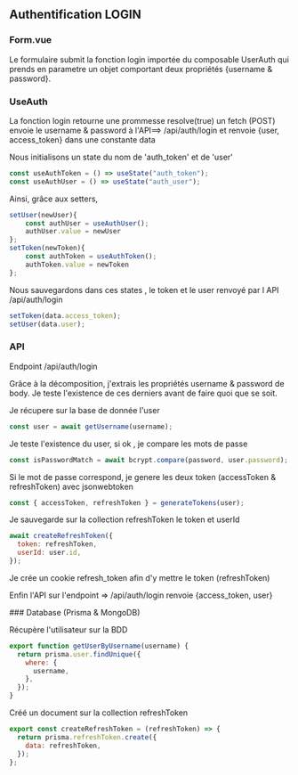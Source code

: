 ## Authentification LOGIN

### Form.vue

Le formulaire submit la fonction login importée du composable UserAuth qui prends en parametre un objet comportant deux propriétés {username & password}.

### UseAuth

La fonction login retourne une prommesse resolve(true)
un fetch (POST) envoie le username & password à l'API==> /api/auth/login
et renvoie {user, access_token} dans une constante data

Nous initialisons un state du nom de 'auth_token' et de 'user'

```js
const useAuthToken = () => useState("auth_token");
const useAuthUser = () => useState("auth_user");
```

Ainsi, grâce aux setters,

```js
setUser(newUser){
    const authUser = useAuthUser();
    authUser.value = newUser
};
setToken(newToken){
    const authToken = useAuthToken();
    authToken.value = newToken
};
```

Nous sauvegardons dans ces states , le token et le user renvoyé par l API /api/auth/login 

```js
setToken(data.access_token);
setUser(data.user);
```

### API

Endpoint /api/auth/login

Grâce à la décomposition, j'extrais les propriétés username & password de body.
Je teste l'existence de ces derniers avant de faire quoi que se soit.

Je récupere sur la base de donnée l'user

```js
const user = await getUsername(username);
```

Je teste l'existence du user, si ok , je compare les mots de passe

```js
const isPasswordMatch = await bcrypt.compare(password, user.password);
```

Si le mot de passe correspond, je genere les deux token (accessToken & refreshToken) avec jsonwebtoken

```js
const { accessToken, refreshToken } = generateTokens(user);
```

Je sauvegarde sur la collection refreshToken le token et userId

```js
await createRefreshToken({
  token: refreshToken,
  userId: user.id,
});
```

Je crée un cookie refresh_token afin d'y mettre le token (refreshToken)

Enfin l'API sur l'endpoint => /api/auth/login renvoie {access_token, user}

### Database (Prisma & MongoDB)

Récupère l'utilisateur sur la BDD
```js
export function getUserByUsername(username) {
  return prisma.user.findUnique({
    where: {
      username,
    },
  });
}
```

Créé un document sur la collection refreshToken
```js
export const createRefreshToken = (refreshToken) => {
  return prisma.refreshToken.create({
    data: refreshToken,
  });
};
```
